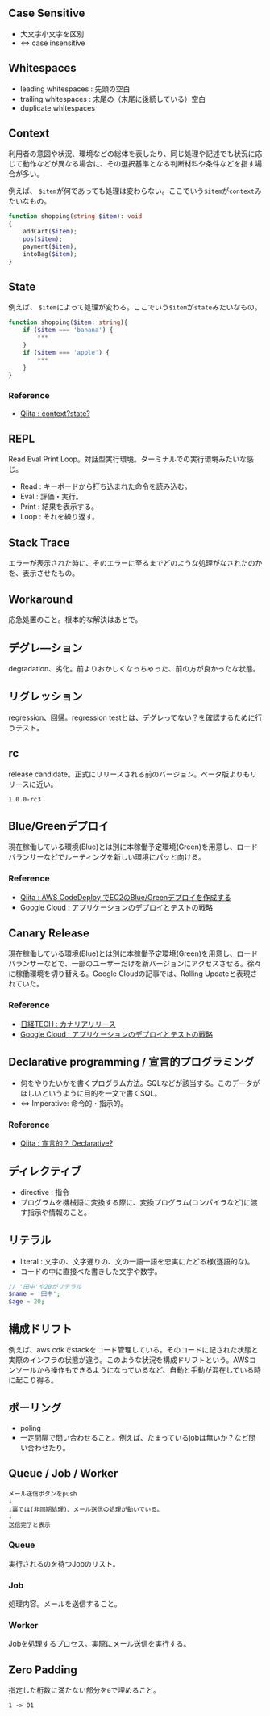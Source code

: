 ## Case Sensitive
- 大文字小文字を区別
- ⇔ case insensitive

## Whitespaces
- leading whitespaces : 先頭の空白
- trailing whitespaces : 末尾の（末尾に後続している）空白
- duplicate whitespaces

## Context
利用者の意図や状況、環境などの総体を表したり、同じ処理や記述でも状況に応じて動作などが異なる場合に、その選択基準となる判断材料や条件などを指す場合が多い。

例えば、
`$item`が何であっても処理は変わらない。ここでいう`$item`が`context`みたいなもの。
```php
function shopping(string $item): void
{
    addCart($item);
    pos($item);
    payment($item);
    intoBag($item);
}
```

## State
例えば、
`$item`によって処理が変わる。ここでいう`$item`が`state`みたいなもの。
```php
function shopping($item: string){
    if ($item === 'banana') {
        ***
    }
    if ($item === 'apple') {
        ***
    }
}

```

### Reference
- [Qiita : context?state?](https://qiita.com/dojyorin/items/0bd3ef167991cfc703b1)

## REPL
Read Eval Print Loop。対話型実行環境。ターミナルでの実行環境みたいな感じ。
- Read : キーボードから打ち込まれた命令を読み込む。
- Eval : 評価・実行。
- Print : 結果を表示する。
- Loop : それを繰り返す。

## Stack Trace
エラーが表示された時に、そのエラーに至るまでどのような処理がなされたのかを、表示させたもの。

## Workaround
応急処置のこと。根本的な解決はあとで。

## デグレ―ション
degradation、劣化。前よりおかしくなっちゃった、前の方が良かったな状態。

## リグレッション
regression、回帰。regression testとは、デグレってない？を確認するために行うテスト。

## rc
release candidate。正式にリリースされる前のバージョン。ベータ版よりもリリースに近い。
```
1.0.0-rc3
```

## Blue/Greenデプロイ
現在稼働している環境(Blue)とは別に本稼働予定環境(Green)を用意し、ロードバランサーなどでルーティングを新しい環境にパッと向ける。

### Reference
- [Qiita : AWS CodeDeploy でEC2のBlue/Greenデプロイを作成する](https://qiita.com/keitakn/items/6abe6c971e4dec3b69ef)<br>
- [Google Cloud : アプリケーションのデプロイとテストの戦略](https://cloud.google.com/solutions/application-deployment-and-testing-strategies?hl=ja#bluegreen_deployment_pattern)

## Canary Release
現在稼働している環境(Blue)とは別に本稼働予定環境(Green)を用意し、ロードバランサーなどで、一部のユーザーだけを新バージョンにアクセスさせる。徐々に稼働環境を切り替える。Google Cloudの記事では、Rolling Updateと表現されていた。

### Reference
- [日経TECH : カナリアリリース](https://xtech.nikkei.com/atcl/nxt/keyword/18/00002/081900087/)
- [Google Cloud : アプリケーションのデプロイとテストの戦略](https://cloud.google.com/solutions/application-deployment-and-testing-strategies?hl=ja#rolling_update_deployment_pattern)

## Declarative programming / 宣言的プログラミング
- 何をやりたいかを書くプログラム方法。SQLなどが該当する。このデータがほしいというように目的を一文で書くSQL。
- ⇔ Imperative: 命令的・指示的。

### Reference
- [Qiita : 宣言的？ Declarative?](https://qiita.com/Hiroyuki_OSAKI/items/f3f88ae535550e95389d)

## ディレクティブ
- directive : 指令
- プログラムを機械語に変換する際に、変換プログラム(コンパイラなど)に渡す指示や情報のこと。

## リテラル
- literal : 文字の、文字通りの、文の一語一語を忠実にたどる様(逐語的な)。
- コードの中に直接べた書きした文字や数字。

```php
// '田中'や20がリテラル
$name = '田中';
$age = 20;
```

## 構成ドリフト
例えば、aws cdkでstackをコード管理している。そのコードに記された状態と実際のインフラの状態が違う。このような状況を構成ドリフトという。AWSコンソールから操作もできるようになっているなど、自動と手動が混在している時に起こり得る。

## ポーリング
- poling
- 一定間隔で問い合わせること。例えば、たまっているjobは無いか？など問い合わせたり。

## Queue / Job / Worker
```
メール送信ボタンをpush
↓
↓裏では(非同期処理)、メール送信の処理が動いている。
↓
送信完了と表示
```

### Queue
実行されるのを待つJobのリスト。

### Job
処理内容。メールを送信すること。

### Worker
Jobを処理するプロセス。実際にメール送信を実行する。

## Zero Padding
指定した桁数に満たない部分を`0`で埋めること。
```
1 -> 01
```
